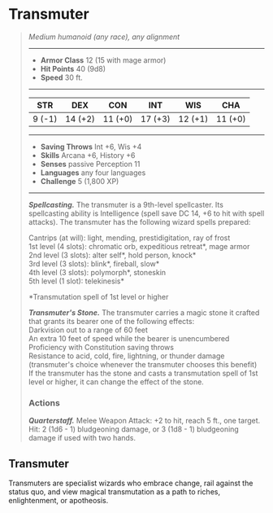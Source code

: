 # Transmuter
>*Medium humanoid (any race), any alignment*
>___
>- **Armor Class** 12 (15 with mage armor)
>- **Hit Points** 40 (9d8)
>- **Speed** 30 ft.
>___
>|STR|DEX|CON|INT|WIS|CHA|
>|:---:|:---:|:---:|:---:|:---:|:---:|
>|9 (-1)|14 (+2)|11 (+0)|17 (+3)|12 (+1)|11 (+0)|
>___
>- **Saving Throws** Int +6, Wis +4
>- **Skills** Arcana +6, History +6
>- **Senses** passive Perception 11
>- **Languages** any four languages
>- **Challenge** 5 (1,800 XP)
>___
>***Spellcasting.*** The transmuter is a 9th-level spellcaster. Its spellcasting ability is Intelligence (spell save DC 14, +6 to hit with spell attacks). The transmuter has the following wizard spells prepared:  
>
>Cantrips (at will): light, mending, prestidigitation, ray of frost  
>1st level (4 slots): chromatic orb, expeditious retreat*, mage armor  
>2nd level (3 slots): alter self*, hold person, knock*  
>3rd level (3 slots): blink*, fireball, slow*  
>4th level (3 slots): polymorph*, stoneskin  
>5th level (1 slot): telekinesis*  
>
>*Transmutation spell of 1st level or higher  
>
>***Transmuter's Stone.*** The transmuter carries a magic stone it crafted that grants its bearer one of the following effects:  
>Darkvision out to a range of 60 feet  
>An extra 10 feet of speed while the bearer is unencumbered  
>Proficiency with Constitution saving throws  
>Resistance to acid, cold, fire, lightning, or thunder damage (transmuter's choice whenever the transmuter chooses this benefit)  
>If the transmuter has the stone and casts a transmutation spell of 1st level or higher, it can change the effect of the stone.  
>
>### Actions
>***Quarterstaff.*** Melee Weapon Attack: +2 to hit, reach 5 ft., one target. Hit: 2 (1d6 - 1) bludgeoning damage, or 3 (1d8 - 1) bludgeoning damage if used with two hands.
## Transmuter
Transmuters are specialist wizards who embrace change, rail against the status quo, and view magical transmutation as a path to riches, enlightenment, or apotheosis.